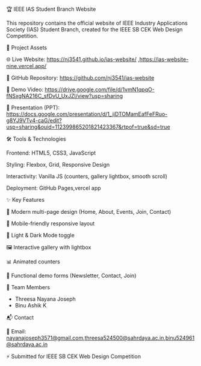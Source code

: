 🏆 IEEE IAS Student Branch Website

This repository contains the official website of IEEE Industry Applications Society (IAS) Student Branch, created for the IEEE SB CEK Web Design Competition.

📂 Project Assets

🌐 Live Website:  https://nj3541.github.io/ias-website/ ,https://ias-website-nine.vercel.app/

📂 GitHub Repository: https://github.com/nj3541/ias-website

🎥 Demo Video: https://drive.google.com/file/d/1vmN1qpqO-fNSxgNA216C_sfDvU_UxJZl/view?usp=sharing

📑 Presentation (PPT): https://docs.google.com/presentation/d/1_jiDTOMamEafFeFRuo-g8YJ9VTv4-caG/edit?usp=sharing&ouid=112399865201821423367&rtpof=true&sd=true

🛠 Tools & Technologies

Frontend: HTML5, CSS3, JavaScript

Styling: Flexbox, Grid, Responsive Design

Interactivity: Vanilla JS (counters, gallery lightbox, smooth scroll)

Deployment: GitHub Pages,vercel app

✨ Key Features

🎨 Modern multi-page design (Home, About, Events, Join, Contact)

📱 Mobile-friendly responsive layout

🌙 Light & Dark Mode toggle

🖼️ Interactive gallery with lightbox

📊 Animated counters

📨 Functional demo forms (Newsletter, Contact, Join)

👥 Team Members

- Threesa Nayana Joseph
- Binu Ashik K

📬 Contact

📧 Email: nayanajoseph3571@gmail.com,threesa524500@sahrdaya.ac.in,binu524961@sahrdaya.ac.in

⚡ Submitted for IEEE SB CEK Web Design Competition

